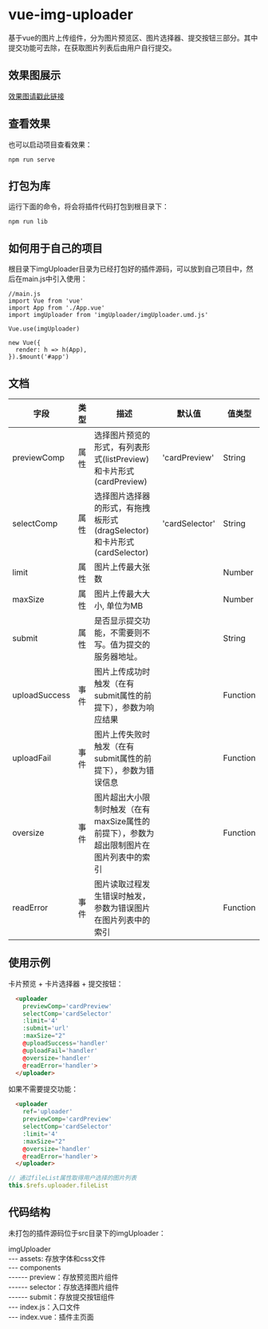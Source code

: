 # vue-img-uploader

基于vue的图片上传组件，分为图片预览区、图片选择器、提交按钮三部分。其中提交功能可去除，在获取图片列表后由用户自行提交。

## 效果图展示

[效果图请戳此链接](https://6fa.github.io/#uploader)

## 查看效果
也可以启动项目查看效果：
```
npm run serve
```

## 打包为库
运行下面的命令，将会将插件代码打包到根目录下：
```
npm run lib
```

## 如何用于自己的项目
根目录下imgUploader目录为已经打包好的插件源码，可以放到自己项目中，然后在main.js中引入使用：
```
//main.js
import Vue from 'vue'
import App from './App.vue'
import imgUploader from 'imgUploader/imgUploader.umd.js'

Vue.use(imgUploader)

new Vue({
  render: h => h(App),
}).$mount('#app')
```



## 文档
| 字段 | 类型 | 描述 | 默认值 | 值类型 |
| ---- | ---- | ---- | ---- | ---- |
| previewComp | 属性 | 选择图片预览的形式，有列表形式(listPreview)和卡片形式(cardPreview) | 'cardPreview' | String |
| selectComp | 属性 | 选择图片选择器的形式，有拖拽板形式(dragSelector)和卡片形式(cardSelector) | 'cardSelector' | String |
| limit | 属性 | 图片上传最大张数 |   | Number |
| maxSize | 属性 | 图片上传最大大小, 单位为MB |  | Number |
| submit | 属性 | 是否显示提交功能，不需要则不写。值为提交的服务器地址。 |  | String |
| uploadSuccess | 事件 | 图片上传成功时触发（在有submit属性的前提下），参数为响应结果 |  | Function |
| uploadFail | 事件 | 图片上传失败时触发（在有submit属性的前提下），参数为错误信息 |  | Function |
| oversize | 事件 | 图片超出大小限制时触发（在有maxSize属性的前提下），参数为超出限制图片在图片列表中的索引 |  | Function |
| readError | 事件 | 图片读取过程发生错误时触发，参数为错误图片在图片列表中的索引 |  | Function |

## 使用示例
卡片预览 + 卡片选择器 + 提交按钮：

```html
  <uploader 
    previewComp='cardPreview' 
    selectComp='cardSelector' 
    :limit='4' 
    :submit='url' 
    :maxSize="2" 
    @uploadSuccess='handler' 
    @uploadFail='handler' 
    @oversize='handler' 
    @readError='handler'>
  </uploader>
```

如果不需要提交功能：

```html
  <uploader 
    ref='uploader'
    previewComp='cardPreview' 
    selectComp='cardSelector' 
    :limit='4' 
    :maxSize="2" 
    @oversize='handler' 
    @readError='handler'>
  </uploader>
```
```javascript
// 通过fileList属性取得用户选择的图片列表
this.$refs.uploader.fileList
```

## 代码结构
未打包的插件源码位于src目录下的imgUploader：

imgUploader<br>
--- assets: 存放字体和css文件<br>
--- components<br>
  ------ preview：存放预览图片组件<br>
  ------ selector：存放选择图片组件<br>
  ------ submit：存放提交按钮组件<br>
--- index.js：入口文件<br>
--- index.vue：插件主页面

